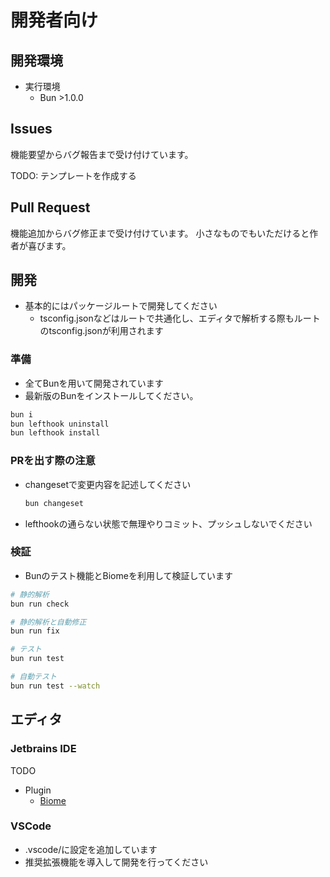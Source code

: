 # 開発者向け

## 開発環境

- 実行環境
    - Bun >1.0.0

## Issues

機能要望からバグ報告まで受け付けています。

TODO: テンプレートを作成する

## Pull Request

機能追加からバグ修正まで受け付けています。
小さなものでもいただけると作者が喜びます。

## 開発

- 基本的にはパッケージルートで開発してください
  - tsconfig.jsonなどはルートで共通化し、エディタで解析する際もルートのtsconfig.jsonが利用されます

### 準備

- 全てBunを用いて開発されています
- 最新版のBunをインストールしてください。

```bash
bun i
bun lefthook uninstall
bun lefthook install
```

### PRを出す際の注意

- changesetで変更内容を記述してください
  ```bash
  bun changeset
  ```
- lefthookの通らない状態で無理やりコミット、プッシュしないでください

### 検証

- Bunのテスト機能とBiomeを利用して検証しています

```bash
# 静的解析
bun run check

# 静的解析と自動修正
bun run fix

# テスト
bun run test

# 自動テスト
bun run test --watch
```

## エディタ

### Jetbrains IDE

TODO

- Plugin
    - [Biome](https://plugins.jetbrains.com/plugin/22761-biome)

### VSCode

- .vscode/に設定を追加しています
- 推奨拡張機能を導入して開発を行ってください

